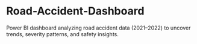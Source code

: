 # Road-Accident-Dashboard
Power BI dashboard analyzing road accident data (2021–2022) to uncover trends, severity patterns, and safety insights.
